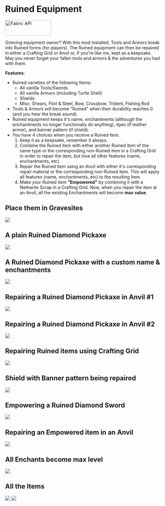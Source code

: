 # Ruined Equipment

  <a href="https://www.curseforge.com/minecraft/mc-mods/fabric-api"><img src="https://i.imgur.com/Ol1Tcf8.png" width="149" height="50" title="Fabric API" alt="Fabric API"></a>

Grieving equipment owner? With this mod installed, Tools and Armors break into Ruined forms (for players). The Ruined equipment can then be repaired in either a Crafting Grid or Anvil or, if you're like me, kept as a keepsake. May you never forget your fallen tools and armors & the adventures you had with them.

**Features**:
- Ruined varieties of the following Items:
   - All vanilla Tools/Swords
   - All vanilla Armors (including Turtle Shell)
   - Shields
   - Misc: Shears, Flint & Steel, Bow, Crossbow, Trident, Fishing Rod
- Tools & Armors will become "Ruined" when their durability reaches 0 (and you hear the break sound).
- Ruined equipment keeps it's name, enchantments (although the enchantments no longer functionally do anything), dyes (if leather armor), and banner pattern (if shield).
- You have 4 choices when you receive a Ruined item.
   1. Keep it as a keepsake, remember it always.
   2. Combine the Ruined item with either another Ruined item of the same type or the corresponding non-Ruined item in a Crafting Grid in order to repair the item, but lose all other features (name, enchantments, etc).
   3. Repair the Ruined item using an Anvil with either it's corresponding repair material or the corresponding non-Ruined item. This will apply all features (name, enchantments, etc) to the resulting Item.
   4. Make your Ruined item **"Empowered"** by combining it with a Netherite Scrap in a Crafting Grid. Now, when you repair the item at an Anvil, all the existing Enchantments will become **max value**. 

## Place them in Gravesites
![](https://i.imgur.com/LtPbeMx.png)

## A plain Ruined Diamond Pickaxe
![](https://i.imgur.com/UhII6EH.png)

## A Ruined Diamond Pickaxe with a custom name & enchantments
![](https://i.imgur.com/n2iklYQ.png)

## Repairing a Ruined Diamond Pickaxe in Anvil #1
![](https://i.imgur.com/uop5Hht.png)

## Repairing a Ruined Diamond Pickaxe in Anvil #2
![](https://i.imgur.com/ElrARFF.png)

## Repairing Ruined items using Crafting Grid
![](https://i.imgur.com/M4xNsMP.png)

## Shield with Banner pattern being repaired
![](https://i.imgur.com/cHOE1gc.png)

## Empowering a Ruined Diamond Sword
![](https://i.imgur.com/bIKokEL.png)

## Repairing an Empowered item in an Anvil
![](https://i.imgur.com/KkqcRVU.png)

## All Enchants become max level
![](https://i.imgur.com/GmhvdMb.png)

## All the Items
![](https://i.imgur.com/LwlP9NW.png)
![](https://i.imgur.com/pBCXwtt.png)
